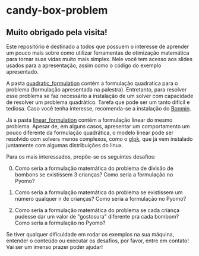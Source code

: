 # candy-box-problem

## Muito obrigado pela visita!

Este repositório é destinado a todos que possuem o interesse de aprender um 
pouco mais sobre como utilizar ferramentas de otimização matemática para tornar
suas vidas muito mais simplex. Nele você tem acesso aos slides usados para a 
apresentação, assim como o código do exemplo apresentado. 

A pasta [quadratic_formulation](quadratic_formulation) contém a formulação 
quadratica para o problema (formulação apresentada na palestra). Entretanto, 
para resolver esse problema se faz necessário a instalação de um solver com 
capacidade de resolver um problema quadrático. Tarefa que pode ser um tanto 
difícil e tediosa. Caso você tenha interesse, recomenda-se a instalação do 
[Bonmin](https://www.coin-or.org/Bonmin/).

Já a pasta [linear_formulation](linear_formulation) contém a formulação linear 
do mesmo problema. Apesar de, em alguns casos, apresentar um comportamento um 
pouco diferente da formulação quadrática, o modelo linear pode ser resolvido 
com solvers menos complexos, como o [glpk](https://www.gnu.org/software/glpk/),
que já vem instalado juntamente com algumas distribuições do linux.

Para os mais interessados, propõe-se os seguintes desafios:

0. Como seria a formulação matemática do problema de divisão de bombons se 
existissem 3 crianças? Como seria a formulação no Pyomo?

0. Como seria a formulação matemática do problema se existissem um número 
qualquer n de crianças? Como seria a formulação no Pyomo?

0. Como seria a formulação matemática do problema se cada criança pudesse dar
um valor de "gostosura" diferente pra cada bombom? Como seria a formulação no 
Pyomo?


Se tiver qualquer dificuldade em rodar os exemplos na sua máquina, entender o 
conteúdo ou executar os desafios, por favor, entre em contato!
Vai ser um imenso prazer poder ajudar!

